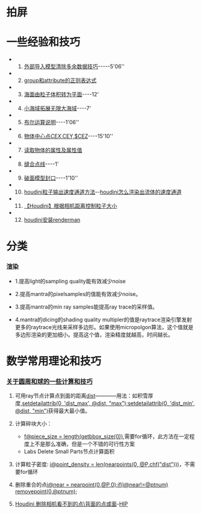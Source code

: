 # 拍屏

# 一些经验和技巧

* 1. [外部导入模型清除多余数据技巧](https://www.bilibili.com/video/BV14V411z7Bq/?p=3)-----5'06''

* 2. [group和attribute的正则表达式](https://zhuanlan.zhihu.com/p/80050303)

* 3. [海面由粒子体积转为平面](https://vod1.yiihuu.com/vod/video_mp4/6598/f56875a6f17c109e15d1f4fc9f0171fd-sd-130484.mp4?pid=1572834106552X1465002)----12'

* 4. [小海域拓展无限大海域](https://www.bilibili.com/video/av40309512)----7'

* 5. [布尔运算说明](https://www.bilibili.com/video/av67141329)----1'06''

* 6. [物体中心点$CEX,$CEY,$CEZ](https://www.bilibili.com/video/av67240826)----15'10''

* 7. [读取物体的属性及属性值](https://zhuanlan.zhihu.com/p/79783942)


* 8. [缝合点线](https://www.bilibili.com/video/av71723682)----1'

* 9. [破面模型封口](https://www.bilibili.com/video/av16210606?p=6)----1'10''

* 10. [houdini粒子输出速度通道方法](http://blog.sina.com.cn/s/blog_809e17170102w3vl.html)--[houdini怎么渲染出流体的速度通道](https://blog.csdn.net/liujiufu/article/details/82146206)

* 11. [【Houdini】根据相机距离控制粒子大小](http://blog.sina.com.cn/s/blog_13f902b690102yfdb.html)

* 12. [houdini安装renderman](https://blenderartists.org/t/pixar-renderman-for-blender/646404/615)

# 分类

### 渲染

* 1.提高light的sampling quality能有效减少noise

* 2.提高mantra的pixelsamples的值能有效减少noise。

* 3.提高mantra的min ray samples能提高ray trace的采样值。

* 4.mantra的dicing的shading quality multipler的值是raytrace渲染引擎发射更多的raytrace光线来采样多边形。如果使用micropolgon算法，这个值就是多边形渲染的更加细小。提高这个值，渲染精度就越高，时间越长。

# 数学常用理论和技巧

### [关于圆周和球的一些计算和技巧](https://github.com/FofightFong/All_In_One/blob/master/special_effects/experience_and_tips/circle.md)

1.  可用ray节点计算点到面的距离[dist]()————用法：如积雪厚度,[setdetailattrib(0, 'dist_max', @dist, "max");setdetailattrib(0, 'dist_min', @dist, "min")]()获得最大最小值。

2.  计算碎块大小：   
    *   [f@piece_size = length(getbbox_size(0))](),需要for循环，此方法在一定程度上不是那么准确，但是一个不错的可行性方案
    *   Labs Delete Small Parts节点计算面积

3.  计算粒子密度: [i@point_density =  len(nearpoints(0, @P,chf("dist")))]()，不需要for循环

4.  删除重合的点[i@near = nearpoint(0,@P,0);if(i@near!=@ptnum) removepoint(0,@ptnum)]();

5.  [Houdini 删除相机看不到的点\背面的点或面](https://blog.csdn.net/weixin_44517539/article/details/109468314)-[HIP](https://github.com/FofightFong/All_In_One/blob/master/special_effects/experience_and_tips/camera_scan_v01.hip)
